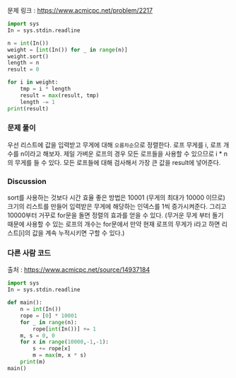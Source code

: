 문제 링크 : https://www.acmicpc.net/problem/2217

```python
import sys
In = sys.stdin.readline

n = int(In())
weight = [int(In()) for _ in range(n)]
weight.sort()
length = n
result = 0

for i in weight:
    tmp = i * length
    result = max(result, tmp)
    length -= 1
print(result)
```

### 문제 풀이

우선 리스트에 값을 입력받고 무게에 대해 `오름차순`으로 정렬한다.
로프 무게를 i, 로프 개수를 n이라고 해보자.
제일 가벼운 로프의 경우 모든 로프들을 사용할 수 있으므로 i \* n 의 무게를 들 수 있다.
모든 로프들에 대해 검사해서 가장 큰 값을 result에 넣어준다.

### Discussion

sort를 사용하는 것보다 시간 효율 좋은 방법은 10001 (무게의 최대가 10000 이므로)크기의 리스트를 만들어 입력받은 무게에 해당하는 인덱스를 1씩 증가시켜준다.
그리고 10000부터 거꾸로 for문을 돌면 정렬의 효과를 얻을 수 있다.
(무거운 무게 부터 돌기 때문에 사용할 수 있는 로프의 개수는 for문에서 만약 현재 로프의 무게가 i라고 하면 리스트[i]의 값을 계속 누적시키면 구할 수 있다.)

### 다른 사람 코드

출처 : https://www.acmicpc.net/source/14937184

```python
import sys
In = sys.stdin.readline

def main():
    n = int(In())
    rope = [0] * 10001
    for _ in range(n):
        rope[int(In())] += 1
    m, s = 0, 0
    for x in range(10000,-1,-1):
        s += rope[x]
        m = max(m, x * s)
    print(m)
main()
```
